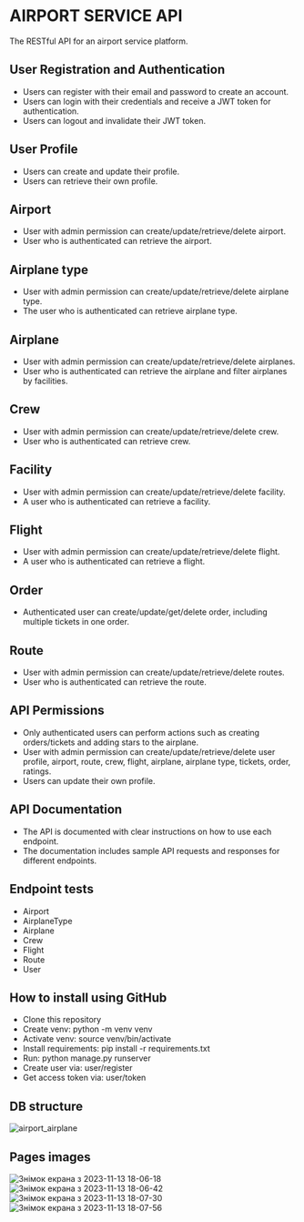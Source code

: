 # AIRPORT SERVICE API

The RESTful API for an airport service platform. 


## User Registration and Authentication
- Users can register with their email and password to create an account.
- Users can login with their credentials and receive a JWT token for authentication.
- Users can logout and invalidate their JWT token.

## User Profile
- Users can create and update their profile.
- Users can retrieve their own profile.

## Airport
- User with admin permission can create/update/retrieve/delete airport.
- User who is authenticated can retrieve the airport.

## Airplane type
- User with admin permission can create/update/retrieve/delete airplane type.
- The user who is authenticated can retrieve airplane type.

## Airplane
- User with admin permission can create/update/retrieve/delete airplanes.
- User who is authenticated can retrieve the airplane and filter airplanes by facilities.

## Crew
- User with admin permission can create/update/retrieve/delete crew.
- User who is authenticated can retrieve crew.

## Facility
- User with admin permission can create/update/retrieve/delete facility.
- A user who is authenticated can retrieve a facility.

## Flight
- User with admin permission can create/update/retrieve/delete flight.
- A user who is authenticated can retrieve a flight.

## Order
- Authenticated user can create/update/get/delete order, including multiple tickets in one order.

## Route
- User with admin permission can create/update/retrieve/delete routes.
- User who is authenticated can retrieve the route.

## API Permissions
- Only authenticated users can perform actions such as creating orders/tickets and adding stars to the airplane.
- User with admin permission can create/update/retrieve/delete user profile, airport, route, crew, flight, 
airplane, airplane type, tickets, order, ratings.
- Users can update their own profile.

## API Documentation
- The API is documented with clear instructions on how to use each endpoint.
- The documentation includes sample API requests and responses for different endpoints.

## Endpoint tests
  - Airport
  - AirplaneType
  - Airplane
  - Crew
  - Flight
  - Route
  - User

## How to install using GitHub
- Clone this repository
- Create venv: python -m venv venv
- Activate venv: source venv/bin/activate
- Install requirements: pip install -r requirements.txt
- Run: python manage.py runserver
- Create user via: user/register
- Get access token via: user/token

## DB structure
![airport_airplane](https://github.com/HalynaPetrova/airport-service-api/assets/92261713/0bedb93f-e46f-4b38-9e6f-696466a7a8a1)

## Pages images
![Знімок екрана з 2023-11-13 18-06-18](https://github.com/HalynaPetrova/airport-service-api/assets/92261713/a2ce2898-ca21-4f75-9cc8-96475d7f78a5)
![Знімок екрана з 2023-11-13 18-06-42](https://github.com/HalynaPetrova/airport-service-api/assets/92261713/638046b6-ae82-46b7-b93f-3cbb9e19c554)
![Знімок екрана з 2023-11-13 18-07-30](https://github.com/HalynaPetrova/airport-service-api/assets/92261713/9a9aad63-7094-487b-a409-f99c63bc5872)
![Знімок екрана з 2023-11-13 18-07-56](https://github.com/HalynaPetrova/airport-service-api/assets/92261713/881ea89d-fcb3-4577-ac26-b5d44e68e8bd)
